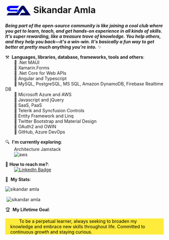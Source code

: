 # <img align="center" src="./sa_logo-removebg-preview.png" alt="SikandarA" height="40" width="auto" /> Sikandar Amla

***Being part of the open-source community is like joining a cool club where you get to learn, teach, and get hands-on experience in all kinds of skills. It's super rewarding, like a treasure trove of knowledge. You help others, and they help you back—it's a win-win. It's basically a fun way to get better at pretty much anything you're into.*** :sparkles: 

⚒️&nbsp; <strong>Languages, libraries, database, frameworks, tools and others</strong>:<br/>
  &emsp;&emsp;🔸 .Net MAUI<br/>
  &emsp;&emsp;🔸 Xamarin.Forms<br/>
  &emsp;&emsp;🔸 .Net Core for Web APIs<br/>
  &emsp;&emsp;🔸 Angular and Typescript<br/>
  &emsp;&emsp;🔸 MySQL, PostgreSQL, MS SQL, Amazon DynamoDB, Firebase Realtime DB<br/>
  &emsp;&emsp;🔸 Microsoft Azure and AWS<br/>
  &emsp;&emsp;🔸 Javascript and jQuery<br/>
  &emsp;&emsp;🔸 SaaS, PaaS<br/>
  &emsp;&emsp;🔸 Telerik and Syncfusion Controls<br/>
  &emsp;&emsp;🔸 Entity Framework and Linq<br/>
  &emsp;&emsp;🔸 Twitter Bootstrap and Material Design<br/>
  &emsp;&emsp;🔸 OAuth2 and OWIN<br/>
  &emsp;&emsp;🔸 GitHub, Azure DevOps<br/>

🔍&nbsp; <strong>I'm currently exploring</strong>:
<br/>&emsp;&emsp;Architecture Jamstack <br/>
&emsp;&emsp;<img
   src="https://d33wubrfki0l68.cloudfront.net/21c2e938a6a0468a8583b905f1156521c456f79c/2612d/img/logo/svg/jamstack_logo_darkbg.svg"
   alt="aws"
   width="150"
   alt="Jamstack image: Jamstack_Logo_DarkBG"
 />

💌&nbsp;<strong>How to reach me?</strong>:<br/>
&emsp;&emsp;[![LinkedIn Badge](https://img.shields.io/badge/linkedin--%23316dca?style=for-the-badge&logo=linkedin&logoColor=white)](https://www.linkedin.com/in/sikandar-amla/) <br/>

🎢&nbsp; <strong>My Stats</strong>:
<p>&emsp;&emsp;<img align="left" src="https://github-readme-stats.vercel.app/api/top-langs?username=sikandaramla&show_icons=true&locale=en&layout=compact&theme=radical" alt="sikandar amla" /></p>
<p>&nbsp;<img align="center" src="https://github-readme-stats.vercel.app/api?username=sikandaramla&show_icons=true&locale=en&theme=radical" alt="sikandar amla" /></p>  

🏆&nbsp; <strong>My Lifetime Goal</strong>:
<p style='color: #000!important;background-color: #ffeb3b!important;padding: 0.01em 16px;'>
&emsp;&emsp;To be a perpetual learner, always seeking to broaden my knowledge and embrace new skills throughout life. Committed to continuous growth and staying curious.  
</p>





